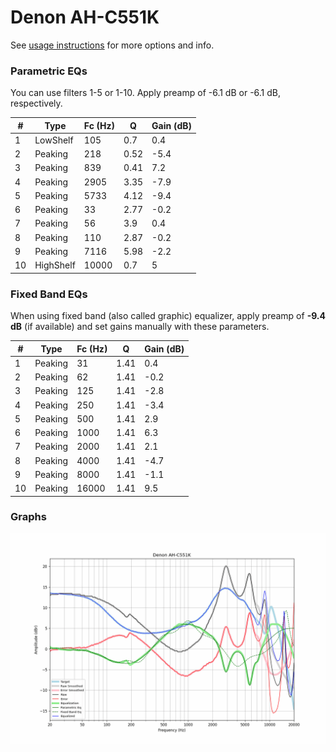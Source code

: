 # Denon AH-C551K
See [usage instructions](https://github.com/jaakkopasanen/AutoEq#usage) for more options and info.

### Parametric EQs
You can use filters 1-5 or 1-10. Apply preamp of -6.1 dB or -6.1 dB, respectively.

|   # | Type      |   Fc (Hz) |    Q |   Gain (dB) |
|-----|-----------|-----------|------|-------------|
|   1 | LowShelf  |       105 | 0.7  |         0.4 |
|   2 | Peaking   |       218 | 0.52 |        -5.4 |
|   3 | Peaking   |       839 | 0.41 |         7.2 |
|   4 | Peaking   |      2905 | 3.35 |        -7.9 |
|   5 | Peaking   |      5733 | 4.12 |        -9.4 |
|   6 | Peaking   |        33 | 2.77 |        -0.2 |
|   7 | Peaking   |        56 | 3.9  |         0.4 |
|   8 | Peaking   |       110 | 2.87 |        -0.2 |
|   9 | Peaking   |      7116 | 5.98 |        -2.2 |
|  10 | HighShelf |     10000 | 0.7  |         5   |

### Fixed Band EQs
When using fixed band (also called graphic) equalizer, apply preamp of **-9.4 dB** (if available) and set gains manually with these parameters.

|   # | Type    |   Fc (Hz) |    Q |   Gain (dB) |
|-----|---------|-----------|------|-------------|
|   1 | Peaking |        31 | 1.41 |         0.4 |
|   2 | Peaking |        62 | 1.41 |        -0.2 |
|   3 | Peaking |       125 | 1.41 |        -2.8 |
|   4 | Peaking |       250 | 1.41 |        -3.4 |
|   5 | Peaking |       500 | 1.41 |         2.9 |
|   6 | Peaking |      1000 | 1.41 |         6.3 |
|   7 | Peaking |      2000 | 1.41 |         2.1 |
|   8 | Peaking |      4000 | 1.41 |        -4.7 |
|   9 | Peaking |      8000 | 1.41 |        -1.1 |
|  10 | Peaking |     16000 | 1.41 |         9.5 |

### Graphs
![](./Denon%20AH-C551K.png)
